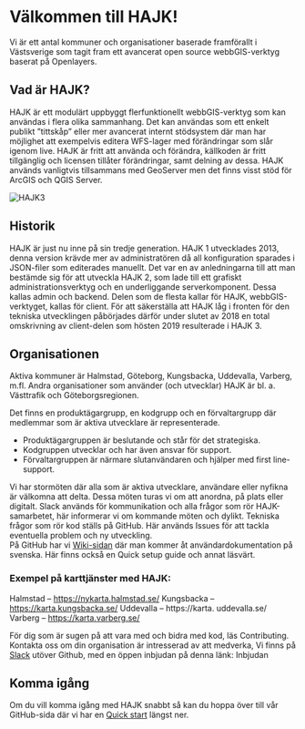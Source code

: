 # Välkommen till HAJK!

Vi är ett antal kommuner och organisationer baserade framförallt i Västsverige som tagit fram ett avancerat open source webbGIS-verktyg baserat på Openlayers. 

## Vad är HAJK? 
HAJK är ett modulärt uppbyggt flerfunktionellt webbGIS-verktyg som kan användas i flera olika sammanhang. Det kan användas som ett enkelt publikt ”tittskåp” eller mer avancerat internt stödsystem där man har möjlighet att exempelvis editera WFS-lager med förändringar som slår igenom live. 
HAJK är fritt att använda och förändra, källkoden är fritt tillgänglig och licensen tillåter förändringar, samt delning av dessa. HAJK används vanligtvis tillsammans med GeoServer men det finns visst stöd för ArcGIS och QGIS Server. 

![HAJK3](https://user-images.githubusercontent.com/110222/96265856-42960000-0fc6-11eb-805e-9e41ec5d77f9.png)

## Historik
HAJK är just nu inne på sin tredje generation. HAJK 1 utvecklades 2013, denna version krävde mer av administratören då all konfiguration sparades i JSON-filer som editerades manuellt. 
Det var en av anledningarna till att man bestämde sig för att utveckla HAJK 2, som lade till ett grafiskt administrationsverktyg och en underliggande serverkomponent. Dessa kallas admin och backend. Delen som de flesta kallar för HAJK, webbGIS-verktyget, kallas för client. 
För att säkerställa att HAJK låg i fronten för den tekniska utvecklingen påbörjades därför under slutet av 2018 en total omskrivning av client-delen som hösten 2019 resulterade i HAJK 3. 

## Organisationen
Aktiva kommuner är Halmstad, Göteborg, Kungsbacka, Uddevalla, Varberg, m.fl. Andra organisationer som använder (och utvecklar) HAJK är bl. a. Västtrafik och Göteborgsregionen. 

Det finns en produktägargrupp, en kodgrupp och en förvaltargrupp där medlemmar som är aktiva utvecklare är representerade. 
* Produktägargruppen är beslutande och står för det strategiska.
* Kodgruppen utvecklar och har även ansvar för support.
* Förvaltargruppen är närmare slutanvändaren och hjälper med first line-support. 

Vi har stormöten där alla som är aktiva utvecklare, användare eller nyfikna är välkomna att delta. Dessa möten turas vi om att anordna, på plats eller digitalt. Slack används för kommunikation och alla frågor som rör HAJK-samarbetet, här informerar vi om kommande möten och dylikt. Tekniska frågor som rör kod ställs på GitHub. Här används Issues för att tackla eventuella problem och ny utveckling.  
På GitHub har vi [Wiki-sidan](https://github.com/hajkmap/Hajk/wiki) där man kommer åt användardokumentation på svenska. Här finns också en Quick setup guide och annat läsvärt. 

### Exempel på karttjänster med HAJK: 
Halmstad –	 https://nykarta.halmstad.se/
Kungsbacka –	 https://karta.kungsbacka.se/
Uddevalla –	 https://karta. uddevalla.se/
Varberg –	 https://karta.varberg.se/

För dig som är sugen på att vara med och bidra med kod, läs Contributing. 
Kontakta oss om din organisation är intresserad av att medverka,
Vi finns på [Slack](https://hajk.slack.com/) utöver Github, med en öppen inbjudan på denna länk: 
Inbjudan

## Komma igång
Om du vill komma igång med HAJK snabbt så kan du hoppa över till vår GitHub-sida där vi har en [Quick start](https://github.com/hajkmap/Hajk/) längst ner.
